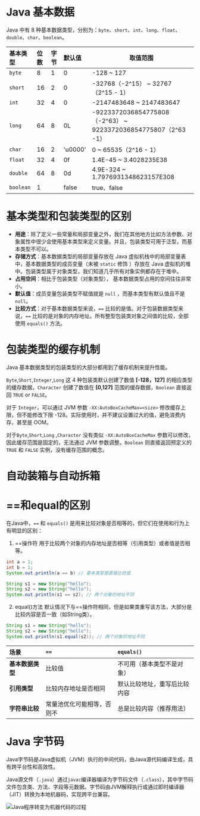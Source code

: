 # Java 基本数据

Java 中有 8 种基本数据类型，分别为：`byte`、`short`、`int`、`long`、`float`、`double`、`char`、`boolean`。

| 基本类型  | 位数 | 字节 | 默认值  | 取值范围                                                     |
| :-------- | :--- | :--- | :------ | ------------------------------------------------------------ |
| `byte`    | 8    | 1    | 0       | -128 ~ 127                                                   |
| `short`   | 16   | 2    | 0       | -32768（-2^15） ~ 32767（2^15 - 1）                          |
| `int`     | 32   | 4    | 0       | -2147483648 ~ 2147483647                                     |
| `long`    | 64   | 8    | 0L      | -9223372036854775808（-2^63） ~ 9223372036854775807（2^63 -1） |
| `char`    | 16   | 2    | 'u0000' | 0 ~ 65535（2^16 - 1）                                        |
| `float`   | 32   | 4    | 0f      | 1.4E-45 ~ 3.4028235E38                                       |
| `double`  | 64   | 8    | 0d      | 4.9E-324 ~ 1.7976931348623157E308                            |
| `boolean` | 1    |      | false   | true、false                                                  |

# 基本类型和包装类型的区别

- **用途**：除了定义一些常量和局部变量之外，我们在其他地方比如方法参数、对象属性中很少会使用基本类型来定义变量。并且，包装类型可用于泛型，而基本类型不可以。
- **存储方式**：基本数据类型的局部变量存放在 Java 虚拟机栈中的局部变量表中，基本数据类型的成员变量（未被 `static` 修饰 ）存放在 Java 虚拟机的堆中。包装类型属于对象类型，我们知道几乎所有对象实例都存在于堆中。
- **占用空间**：相比于包装类型（对象类型）， 基本数据类型占用的空间往往非常小。
- **默认值**：成员变量包装类型不赋值就是 `null` ，而基本类型有默认值且不是 `null`。
- **比较方式**：对于基本数据类型来说，`==` 比较的是值。对于包装数据类型来说，`==` 比较的是对象的内存地址。所有整型包装类对象之间值的比较，全部使用 `equals()` 方法。

# 包装类型的缓存机制

Java 基本数据类型的包装类型的大部分都用到了缓存机制来提升性能。

`Byte`,`Short`,`Integer`,`Long` 这 4 种包装类默认创建了数值 **[-128，127]** 的相应类型的缓存数据，`Character` 创建了数值在 **[0,127]** 范围的缓存数据，`Boolean` 直接返回 `TRUE` or `FALSE`。

对于 `Integer`，可以通过 JVM 参数 `-XX:AutoBoxCacheMax=<size>` 修改缓存上限，但不能修改下限 -128。实际使用时，并不建议设置过大的值，避免浪费内存，甚至是 OOM。

对于`Byte`,`Short`,`Long` ,`Character` 没有类似 `-XX:AutoBoxCacheMax` 参数可以修改，因此缓存范围是固定的，无法通过 JVM 参数调整。`Boolean` 则直接返回预定义的 `TRUE` 和 `FALSE` 实例，没有缓存范围的概念。



# 自动装箱与自动拆箱



# ==和equal的区别

在Java中，`==` 和 `equals()` 是用来比较对象是否相等的，但它们在使用和行为上有明显的区别：

1. ==操作符
用于比较两个对象的内存地址是否相等（引用类型）或者值是否相等。

```java
int a = 1;
int b = 1;
System.out.println(a == b) // 基本类型是直接比较值

String s1 = new String("hello");
String s2 = new String("hello");
System.out.println(s1 == s2); // 两个对象的地址不同
```

2. equal()方法
默认情况下与==操作符相同，但是如果类重写该方法，大部分是比较内容是否一致（如String类）。

```java
String s1 = new String("hello");
String s2 = new String("hello");
System.out.println(s1.equal(s2)); // 两个对象的地址不同
```

| **场景**         | `==`                       | `equals()`                   |
| :--------------- | :------------------------- | :--------------------------- |
| **基本数据类型** | 比较值                     | 不可用（基本类型不是对象）   |
| **引用类型**     | 比较内存地址是否相同       | 默认比较地址，重写后比较内容 |
| **字符串比较**   | 常量池优化可能相等，否则不 | 总是比较内容（推荐用法）     |



# Java 字节码

Java字节码是Java虚拟机（JVM）执行的中间代码，由Java源代码编译生成，具有跨平台性和高效性。

Java源文件（`.java`）通过`javac`编译器编译为字节码文件（`.class`），其中字节码文件包含类、方法、字段等元数据。字节码由JVM解释执行或通过即时编译器（JIT）转换为本地机器码，实现跨平台兼容。

![Java程序转变为机器代码的过程](https://oss.javaguide.cn/github/javaguide/java/basis/java-code-to-machine-code.png)

